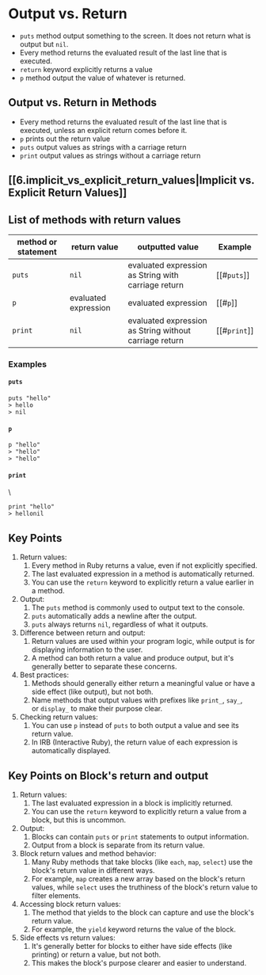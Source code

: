 # Output vs. Return

* `puts` method output something to the screen. It does not return what is output but `nil`. 
* Every method returns the evaluated result of the last line that is executed.
* `return` keyword explicitly returns a value
* `p` method output the value of whatever is returned.

## Output vs. Return in Methods

- Every method returns the evaluated result of the last line that is executed, unless an explicit return comes before it.
- `p` prints out the return value
- `puts` output values as strings with a carriage return
- `print` output values as strings without a carriage return

## [[6.implicit_vs_explicit_return_values|Implicit vs. Explicit Return Values]]


## List of methods with return values

| method or statement | return value         | outputted value                                        | Example      |
| ------------------- | -------------------- | ------------------------------------------------------ | ------------ |
| `puts`              | `nil`                | evaluated expression as String with carriage return    | [[#`puts`]]  |
| `p`                 | evaluated expression | evaluated expression                                   | [[#`p`]]     |
| `print`             | `nil`                | evaluated expression as String without carriage return | [[#`print`]] |

### Examples

#### `puts`
```irb
puts "hello"
> hello
> nil
```

#### `p`

```irb
p "hello"
> "hello"
> "hello"
```

#### `print`
\
```irb
print "hello"
> hellonil
```


## Key Points

1. Return values:
	1. Every method in Ruby returns a value, even if not explicitly specified.
	2. The last evaluated expression in a method is automatically returned.
	3. You can use the `return` keyword to explicitly return a value earlier in a method.
2. Output:
	1. The `puts` method is commonly used to output text to the console.
	2. `puts` automatically adds a newline after the output.
	3. `puts` always returns `nil`, regardless of what it outputs.
3. Difference between return and output:
	1. Return values are used within your program logic, while output is for displaying information to the user.
	2. A method can both return a value and produce output, but it's generally better to separate these concerns.
4. Best practices:
	1. Methods should generally either return a meaningful value or have a side effect (like output), but not both.
	2. Name methods that output values with prefixes like `print_`, `say_`, or `display_` to make their purpose clear.
5. Checking return values:
	1. You can use `p` instead of `puts` to both output a value and see its return value.
	2. In IRB (Interactive Ruby), the return value of each expression is automatically displayed.

## Key Points on Block's return and output

1. Return values:
	1. The last evaluated expression in a block is implicitly returned.
	2. You can use the `return` keyword to explicitly return a value from a block, but this is uncommon.
2. Output:
	1. Blocks can contain `puts` or `print` statements to output information.
	2. Output from a block is separate from its return value.
3. Block return values and method behavior:
	1. Many Ruby methods that take blocks (like `each`, `map`, `select`) use the block's return value in different ways.
	2. For example, `map` creates a new array based on the block's return values, while `select` uses the truthiness of the block's return value to filter elements.
4. Accessing block return values:
	1. The method that yields to the block can capture and use the block's return value.
	2. For example, the `yield` keyword returns the value of the block.
5. Side effects vs return values:
	1. It's generally better for blocks to either have side effects (like printing) or return a value, but not both.
	2. This makes the block's purpose clearer and easier to understand.